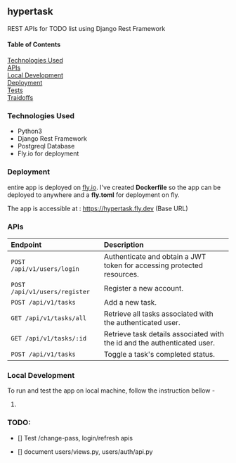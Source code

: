 ## hypertask

REST APIs for TODO list using Django Rest Framework

#### Table of Contents
[Technologies Used](#technologies-used)<br>
[APIs](#apis)<br>
[Local Development](#local-development)<br>
[Deployment](#deployment)<br>
[Tests](#tests)<br>
[Traidoffs](#traidoffs)<br>


### Technologies Used

- Python3
- Django Rest Framework
- Postgreql Database
- Fly.io for deployment

### Deployment

entire app is deployed on [fly.io](https://fly.io). I've created **Dockerfile** so the app can be deployed to anywhere and a **fly.toml** for deployment on fly.

The app is accessible at : https://hypertask.fly.dev (Base URL)

### APIs

|  Endpoint | Description |
| :-------- | :----------- |
| `POST /api/v1/users/login` | Authenticate and obtain a JWT token for accessing protected resources. |
| `POST /api/v1/users/register` | Register a new account. |
| `POST /api/v1/tasks` | Add a new task. |
| `GET /api/v1/tasks/all` | Retrieve all tasks associated with the authenticated user. |
| `GET /api/v1/tasks/:id` | Retrieve task details associated with the id and the authenticated user. |
| `POST /api/v1/tasks` | Toggle a task's completed status. |

### Local Development

To run and test the app on local machine, follow the instruction bellow -

1. 

### TODO:

- [] Test /change-pass, login/refresh apis

- [] document users/views.py, users/auth/api.py